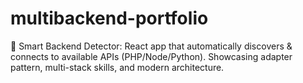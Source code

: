 # multibackend-portfolio
🤖 Smart Backend Detector: React app that automatically discovers &amp; connects to available APIs (PHP/Node/Python). Showcasing adapter pattern, multi-stack skills, and modern architecture.
